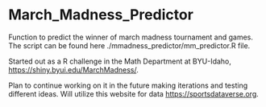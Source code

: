 # March_Madness_Predictor
Function to predict the winner of march madness tournament and games. The script can be found here ./mmadness_predictor/mm_predictor.R file.

Started out as a R challenge in the Math Department at BYU-Idaho, https://shiny.byui.edu/MarchMadness/.

Plan to continue working on it in the future making iterations and testing different ideas. Will utilize this website for data https://sportsdataverse.org. 
